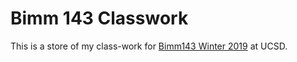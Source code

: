 # Bimm 143 Classwork

This is a store of my class-work for [Bimm143 Winter 2019](https://bioboot.github.io/bimm143_W19/) at UCSD.

